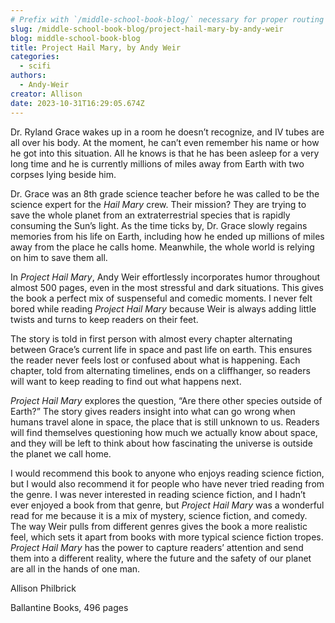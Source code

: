 ```yaml
---
# Prefix with `/middle-school-book-blog/` necessary for proper routing
slug: /middle-school-book-blog/project-hail-mary-by-andy-weir
blog: middle-school-book-blog
title: Project Hail Mary, by Andy Weir
categories:
  - scifi
authors:
  - Andy-Weir
creator: Allison
date: 2023-10-31T16:29:05.674Z
---
```


Dr. Ryland Grace wakes up in a room he doesn’t recognize, and IV tubes are all over his body. At the moment, he can’t even remember his name or how he got into this situation. All he knows is that he has been asleep for a very long time and he is currently millions of miles away from Earth with two corpses lying beside him.

Dr. Grace was an 8th grade science teacher before he was called to be the science expert for the _Hail Mary_ crew. Their mission? They are trying to save the whole planet from an extraterrestrial species that is rapidly consuming the Sun’s light. As the time ticks by, Dr. Grace slowly regains memories from his life on Earth, including how he ended up millions of miles away from the place he calls home. Meanwhile, the whole world is relying on him to save them all.

In _Project Hail Mary_, Andy Weir effortlessly incorporates humor throughout almost 500 pages, even in the most stressful and dark situations. This gives the book a perfect mix of suspenseful and comedic moments. I never felt bored while reading _Project Hail Mary_ because Weir is always adding little twists and turns to keep readers on their feet.

The story is told in first person with almost every chapter alternating between Grace’s current life in space and past life on earth. This ensures the reader never feels lost or confused about what is happening. Each chapter, told from alternating timelines, ends on a cliffhanger, so readers will want to keep reading to find out what happens next.

_Project Hail Mary_ explores the question, “Are there other species outside of Earth?” The story gives readers insight into what can go wrong when humans travel alone in space, the place that is still unknown to us. Readers will find themselves questioning how much we actually know about space, and they will be left to think about how fascinating the universe is outside the planet we call home.

I would recommend this book to anyone who enjoys reading science fiction, but I would also recommend it for people who have never tried reading from the genre. I was never interested in reading science fiction, and I hadn’t ever enjoyed a book from that genre, but _Project Hail Mary_ was a wonderful read for me because it is a mix of mystery, science fiction, and comedy. The way Weir pulls from different genres gives the book a more realistic feel, which sets it apart from books with more typical science fiction tropes. _Project Hail Mary_ has the power to capture readers’ attention and send them into a different reality, where the future and the safety of our planet are all in the hands of one man.

Allison Philbrick

Ballantine Books, 496 pages
